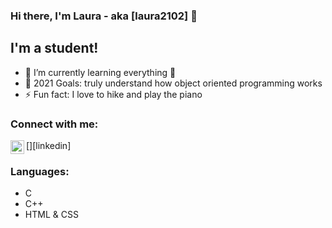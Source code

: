 ### Hi there, I'm Laura - aka [laura2102] 👋

## I'm a student!

- 🌱 I’m currently learning everything 🤣
- 🥅 2021 Goals: truly understand how object oriented programming works 
- ⚡ Fun fact: I love to hike and play the piano

### Connect with me:

[<img align="left" alt="laura2102 | LinkedIn" width="22px" src="https://www.linkedin.com/in/laura-sophia-salfer-b4624b1a5/" />][linkedin]

### Languages:
- C
- C++
- HTML & CSS